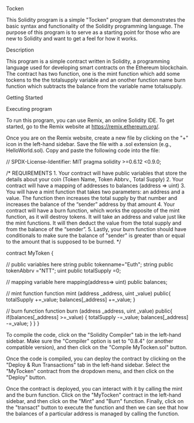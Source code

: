 Tocken

This Solidity program is a simple "Tocken" program that demonstrates the basic syntax and functionality of the Solidity programming language. The purpose of this program is to serve as a starting point for those who are new to Solidity and want to get a feel for how it works.

Description

This program is a simple contract written in Solidity, a programming language used for developing smart contracts on the Ethereum blockchain. The contract has two function, one is the mint function which add some tockens to the the totalsupply variable and an onother function name burn function which subtracts the balance from the variable name totalsupply.

Getting Started

Executing program

To run this program, you can use Remix, an online Solidity IDE. To get started, go to the Remix website at https://remix.ethereum.org/.

Once you are on the Remix website, create a new file by clicking on the "+" icon in the left-hand sidebar. Save the file with a .sol extension (e.g., HelloWorld.sol). Copy and paste the following code into the file:

// SPDX-License-Identifier: MIT pragma solidity >=0.6.12 <0.9.0;

/* REQUIREMENTS 1. Your contract will have public variables that store the details about your coin (Token Name, Token Abbrv., Total Supply) 2. Your contract will have a mapping of addresses to balances (address => uint) 3. You will have a mint function that takes two parameters: an address and a value. The function then increases the total supply by that number and increases the balance of the “sender” address by that amount 4. Your contract will have a burn function, which works the opposite of the mint function, as it will destroy tokens. It will take an address and value just like the mint functions. It will then deduct the value from the total supply and from the balance of the “sender”. 5. Lastly, your burn function should have conditionals to make sure the balance of "sender" is greater than or equal to the amount that is supposed to be burned. */

contract MyToken {

// public variables here
string public tokenname="Euth"; string public tokenAbbrv ="NTT"; uint public totalSupply =0;

// mapping variable here
mapping(address=> uint) public balances;

// mint function
function mint (address _address, uint _value) public{
  totalSupply +=_value;
  balances[_address] +=_value;
}

// burn function
 function burn (address _address, uint _value) public{
  if(balances[_address] >=_value)
         {
  totalSupply -=_value;
  balances[_address] -=_value;
         }
} }

To compile the code, click on the "Solidity Compiler" tab in the left-hand sidebar. Make sure the "Compiler" option is set to "0.8.4" (or another compatible version), and then click on the "Compile MyTocken.sol" button.

Once the code is compiled, you can deploy the contract by clicking on the "Deploy & Run Transactions" tab in the left-hand sidebar. Select the "MyTocken" contract from the dropdown menu, and then click on the "Deploy" button.

Once the contract is deployed, you can interact with it by calling the mint and the burn function. Click on the "MyTocken" contract in the left-hand sidebar, and then click on the "Mint" and "Burn" function. Finally, click on the "transact" button to execute the function and then we can see that how the balances of a particular address is managed by calling the function.
